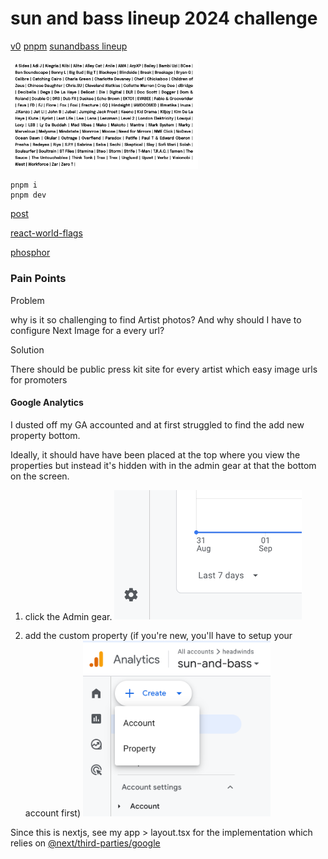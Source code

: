 # sun and bass lineup 2024 challenge

[v0](https://v0.dev/)
[pnpm](https://pnpm.io/)
[sunandbass lineup](https://sunandbass.net/site/line-up-2024/)

 <img src="./guide/lineup.png" width="300" />

```
pnpm i
pnpm dev
```

[post](https://twitter.com/headwinds/status/1832081717135299043)

[react-world-flags](https://github.com/smucode/react-world-flags)

[phosphor](https://www.npmjs.com/package/@phosphor-icons/react)

### Pain Points

Problem

why is it so challenging to find Artist photos? And why should I have to configure Next Image for a every url?

Solution

There should be public press kit site for every artist which easy image urls for promoters

#### Google Analytics

I dusted off my GA accounted and at first struggled to find the add new property bottom.

Ideally, it should have have been placed at the top where you view the properties but instead it's hidden with in the admin gear at that the bottom on the screen.

1. click the Admin gear.
   <img src="./guide/sun_create_property.png" width="300" />

2. add the custom property (if you're new, you'll have to setup your account first)
   <img src="./guide/sun_property.png" width="300" />

Since this is nextjs, see my app > layout.tsx for the implementation which relies on [@next/third-parties/google](https://nextjs.org/docs/messages/next-script-for-ga#use-nextthird-parties-to-add-google-analyticsa)
